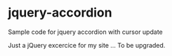 # jquery-accordion
Sample code for jquery accordion with cursor update

Just a jQuery excercice for my site ...
To be upgraded.
